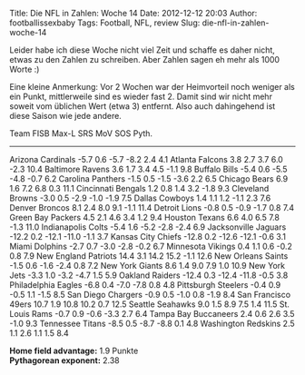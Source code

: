 Title: Die NFL in Zahlen: Woche 14
Date: 2012-12-12 20:03
Author: footballissexbaby
Tags: Football, NFL, review
Slug: die-nfl-in-zahlen-woche-14

Leider habe ich diese Woche nicht viel Zeit und schaffe es daher nicht,
etwas zu den Zahlen zu schreiben. Aber Zahlen sagen eh mehr als 1000
Worte :)

Eine kleine Anmerkung: Vor 2 Wochen war der Heimvorteil noch weniger als
ein Punkt, mittlerweile sind es wieder fast 2. Damit sind wir nicht mehr
soweit vom üblichen Wert (etwa 3) entfernt. Also auch dahingehend ist
diese Saison wie jede andere.

  Team                   FISB    Max-L   SRS     MoV     SOS    Pyth.
  ---------------------- ------- ------- ------- ------- ------ -------
  Arizona Cardinals      -5.7    0.6     -5.7    -8.2    2.4    4.1
  Atlanta Falcons        3.8     2.7     3.7     6.0     -2.3   10.4
  Baltimore Ravens       3.6     1.7     3.4     4.5     -1.1   9.8
  Buffalo Bills          -5.4    0.6     -5.5    -4.8    -0.7   6.2
  Carolina Panthers      -1.5    0.5     -1.5    -3.6    2.2    6.5
  Chicago Bears          6.9     1.6     7.2     6.8     0.3    11.1
  Cincinnati Bengals     1.2     0.8     1.4     3.2     -1.8   9.3
  Cleveland Browns       -3.0    0.5     -2.9    -1.0    -1.9   7.5
  Dallas Cowboys         1.4     1.1     1.2     -1.1    2.3    7.6
  Denver Broncos         8.1     2.4     8.0     9.1     -1.1   11.4
  Detroit Lions          -0.8    0.5     -0.9    -1.7    0.8    7.4
  Green Bay Packers      4.5     2.1     4.6     3.4     1.2    9.4
  Houston Texans         6.6     4.0     6.5     7.8     -1.3   11.0
  Indianapolis Colts     -5.4    1.6     -5.2    -2.8    -2.4   6.9
  Jacksonville Jaguars   -12.2   0.2     -12.1   -11.0   -1.1   3.7
  Kansas City Chiefs     -12.8   0.2     -12.6   -12.1   -0.6   3.1
  Miami Dolphins         -2.7    0.7     -3.0    -2.8    -0.2   6.7
  Minnesota Vikings      0.4     1.1     0.6     -0.2    0.8    7.9
  New England Patriots   14.4    3.1     14.2    15.2    -1.1   12.6
  New Orleans Saints     -1.5    0.6     -1.6    -2.4    0.8    7.2
  New York Giants        8.6     1.4     9.0     7.9     1.0    10.9
  New York Jets          -3.3    1.0     -3.2    -4.7    1.5    5.9
  Oakland Raiders        -12.4   0.3     -12.4   -11.8   -0.5   3.8
  Philadelphia Eagles    -6.8    0.4     -7.0    -7.8    0.8    4.8
  Pittsburgh Steelers    -0.4    0.9     -0.5    1.1     -1.5   8.5
  San Diego Chargers     -0.9    0.5     -1.0    0.8     -1.9   8.4
  San Francisco 49ers    10.7    1.9     10.8    10.2    0.7    12.5
  Seattle Seahawks       9.0     1.5     8.9     7.5     1.4    11.5
  St. Louis Rams         -0.7    0.9     -0.6    -3.3    2.7    6.4
  Tampa Bay Buccaneers   2.4     0.6     2.6     3.5     -1.0   9.3
  Tennessee Titans       -8.5    0.5     -8.7    -8.8    0.1    4.8
  Washington Redskins    2.5     1.1     2.6     1.1     1.5    8.4

**Home field advantage:** 1.9 Punkte  
**Pythagorean exponent:** 2.38
